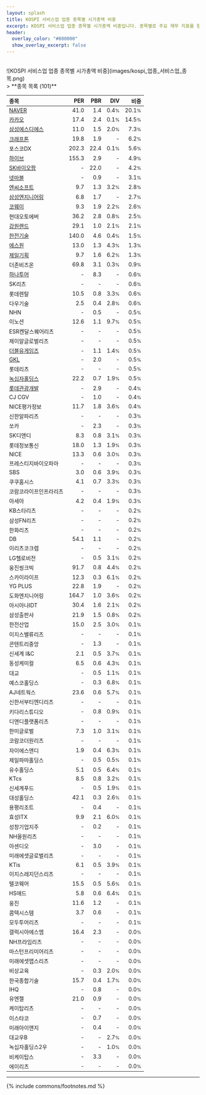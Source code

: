 ```yaml
---
layout: splash
title: KOSPI 서비스업 업종 종목별 시가총액 비중
excerpt: KOSPI 서비스업 업종 종목별 시가총액 비중입니다. 종목별로 주요 재무 지표를 함께 표시합니다.
header:
  overlay_color: "#800000"
  show_overlay_excerpt: false
---
```

<br>
![KOSPI 서비스업 업종 종목별 시가총액 비중](images/kospi_업종_서비스업_종목.png)
<br>
> **종목 목록 (101)**<a id="list"></a>

| **종목** | **PER** | **PBR** | **DIV** | **비중** |
| :------- | ------: | ------: | ------: | -------: |
| [NAVER](/035420/) | 41.0 | 1.4 | 0.4<small>%</small> | 20.1<small>%</small> |
| [카카오](/035720/) | 17.4 | 2.4 | 0.1<small>%</small> | 14.5<small>%</small> |
| [삼성에스디에스](/018260/) | 11.0 | 1.5 | 2.0<small>%</small> | 7.3<small>%</small> |
| [크래프톤](/259960/) | 19.8 | 1.9 | - | 6.2<small>%</small> |
| 포스코DX | 202.3 | 22.4 | 0.1<small>%</small> | 5.6<small>%</small> |
| [하이브](/352820/) | 155.3 | 2.9 | - | 4.9<small>%</small> |
| [SK바이오팜](/326030/) | - | 22.0 | - | 4.2<small>%</small> |
| [넷마블](/251270/) | - | 0.9 | - | 3.1<small>%</small> |
| [엔씨소프트](/036570/) | 9.7 | 1.3 | 3.2<small>%</small> | 2.8<small>%</small> |
| [삼성엔지니어링](/028050/) | 6.8 | 1.7 | - | 2.7<small>%</small> |
| [코웨이](/021240/) | 9.3 | 1.9 | 2.2<small>%</small> | 2.6<small>%</small> |
| 현대오토에버 | 36.2 | 2.8 | 0.8<small>%</small> | 2.5<small>%</small> |
| [강원랜드](/035250/) | 29.1 | 1.0 | 2.1<small>%</small> | 2.1<small>%</small> |
| [한전기술](/052690/) | 140.0 | 4.6 | 0.4<small>%</small> | 1.5<small>%</small> |
| [에스원](/012750/) | 13.0 | 1.3 | 4.3<small>%</small> | 1.3<small>%</small> |
| [제일기획](/030000/) | 9.7 | 1.6 | 6.2<small>%</small> | 1.3<small>%</small> |
| 더존비즈온 | 69.8 | 3.1 | 0.3<small>%</small> | 0.9<small>%</small> |
| [하나투어](/039130/) | - | 8.3 | - | 0.6<small>%</small> |
| SK리츠 | - | - | - | 0.6<small>%</small> |
| 롯데렌탈 | 10.5 | 0.8 | 3.3<small>%</small> | 0.6<small>%</small> |
| 다우기술 | 2.5 | 0.4 | 2.8<small>%</small> | 0.6<small>%</small> |
| NHN | - | 0.5 | - | 0.5<small>%</small> |
| 이노션 | 12.6 | 1.1 | 9.7<small>%</small> | 0.5<small>%</small> |
| ESR켄달스퀘어리츠 | - | - | - | 0.5<small>%</small> |
| 제이알글로벌리츠 | - | - | - | 0.5<small>%</small> |
| [더블유게임즈](/192080/) | - | 1.1 | 1.4<small>%</small> | 0.5<small>%</small> |
| [GKL](/114090/) | - | 2.0 | - | 0.5<small>%</small> |
| 롯데리츠 | - | - | - | 0.5<small>%</small> |
| [녹십자홀딩스](/005250/) | 22.2 | 0.7 | 1.9<small>%</small> | 0.5<small>%</small> |
| [롯데관광개발](/032350/) | - | 2.9 | - | 0.4<small>%</small> |
| CJ CGV | - | 1.0 | - | 0.4<small>%</small> |
| NICE평가정보 | 11.7 | 1.8 | 3.6<small>%</small> | 0.4<small>%</small> |
| 신한알파리츠 | - | - | - | 0.3<small>%</small> |
| 쏘카 | - | 2.3 | - | 0.3<small>%</small> |
| SK디앤디 | 8.3 | 0.8 | 3.1<small>%</small> | 0.3<small>%</small> |
| 롯데정보통신 | 18.0 | 1.3 | 1.9<small>%</small> | 0.3<small>%</small> |
| NICE | 13.3 | 0.6 | 3.0<small>%</small> | 0.3<small>%</small> |
| 프레스티지바이오파마 | - | - | - | 0.3<small>%</small> |
| SBS | 3.0 | 0.6 | 3.9<small>%</small> | 0.3<small>%</small> |
| 쿠쿠홈시스 | 4.1 | 0.7 | 3.3<small>%</small> | 0.3<small>%</small> |
| 코람코라이프인프라리츠 | - | - | - | 0.3<small>%</small> |
| 아세아 | 4.2 | 0.4 | 1.9<small>%</small> | 0.3<small>%</small> |
| KB스타리츠 | - | - | - | 0.2<small>%</small> |
| 삼성FN리츠 | - | - | - | 0.2<small>%</small> |
| 한화리츠 | - | - | - | 0.2<small>%</small> |
| DB | 54.1 | 1.1 | - | 0.2<small>%</small> |
| 이리츠코크렙 | - | - | - | 0.2<small>%</small> |
| LG헬로비전 | - | 0.5 | 3.1<small>%</small> | 0.2<small>%</small> |
| 웅진씽크빅 | 91.7 | 0.8 | 4.4<small>%</small> | 0.2<small>%</small> |
| 스카이라이프 | 12.3 | 0.3 | 6.1<small>%</small> | 0.2<small>%</small> |
| YG PLUS | 22.8 | 1.9 | - | 0.2<small>%</small> |
| 도화엔지니어링 | 164.7 | 1.0 | 3.6<small>%</small> | 0.2<small>%</small> |
| 아시아나IDT | 30.4 | 1.6 | 2.1<small>%</small> | 0.2<small>%</small> |
| 삼성출판사 | 21.9 | 1.5 | 0.8<small>%</small> | 0.2<small>%</small> |
| 한전산업 | 15.0 | 2.5 | 3.0<small>%</small> | 0.1<small>%</small> |
| 이지스밸류리츠 | - | - | - | 0.1<small>%</small> |
| 콘텐트리중앙 | - | 1.3 | - | 0.1<small>%</small> |
| 신세계 I&C | 2.1 | 0.5 | 3.7<small>%</small> | 0.1<small>%</small> |
| 동성케미컬 | 6.5 | 0.6 | 4.3<small>%</small> | 0.1<small>%</small> |
| 대교 | - | 0.5 | 1.1<small>%</small> | 0.1<small>%</small> |
| 예스코홀딩스 | - | 0.3 | 6.8<small>%</small> | 0.1<small>%</small> |
| AJ네트웍스 | 23.6 | 0.6 | 5.7<small>%</small> | 0.1<small>%</small> |
| 신한서부티엔디리츠 | - | - | - | 0.1<small>%</small> |
| 키다리스튜디오 | - | 0.8 | 0.9<small>%</small> | 0.1<small>%</small> |
| 디앤디플랫폼리츠 | - | - | - | 0.1<small>%</small> |
| 한미글로벌 | 7.3 | 1.0 | 3.1<small>%</small> | 0.1<small>%</small> |
| 코람코더원리츠 | - | - | - | 0.1<small>%</small> |
| 자이에스앤디 | 1.9 | 0.4 | 6.3<small>%</small> | 0.1<small>%</small> |
| 제일파마홀딩스 | - | 0.5 | 0.5<small>%</small> | 0.1<small>%</small> |
| 유수홀딩스 | 5.1 | 0.5 | 6.4<small>%</small> | 0.1<small>%</small> |
| KTcs | 8.5 | 0.8 | 3.2<small>%</small> | 0.1<small>%</small> |
| 신세계푸드 | - | 0.5 | 1.9<small>%</small> | 0.1<small>%</small> |
| 대성홀딩스 | 42.1 | 0.3 | 2.6<small>%</small> | 0.1<small>%</small> |
| 용평리조트 | - | 0.4 | - | 0.1<small>%</small> |
| 효성ITX | 9.9 | 2.1 | 6.0<small>%</small> | 0.1<small>%</small> |
| 성창기업지주 | - | 0.2 | - | 0.1<small>%</small> |
| NH올원리츠 | - | - | - | 0.1<small>%</small> |
| 아센디오 | - | 3.0 | - | 0.1<small>%</small> |
| 미래에셋글로벌리츠 | - | - | - | 0.1<small>%</small> |
| KTis | 6.1 | 0.5 | 3.9<small>%</small> | 0.1<small>%</small> |
| 이지스레지던스리츠 | - | - | - | 0.1<small>%</small> |
| 텔코웨어 | 15.5 | 0.5 | 5.6<small>%</small> | 0.1<small>%</small> |
| HS애드 | 5.8 | 0.6 | 6.4<small>%</small> | 0.1<small>%</small> |
| 웅진 | 11.6 | 1.2 | - | 0.1<small>%</small> |
| 콤텍시스템 | 3.7 | 0.6 | - | 0.1<small>%</small> |
| 모두투어리츠 | - | - | - | 0.1<small>%</small> |
| 갤럭시아에스엠 | 16.4 | 2.3 | - | 0.0<small>%</small> |
| NH프라임리츠 | - | - | - | 0.0<small>%</small> |
| 마스턴프리미어리츠 | - | - | - | 0.0<small>%</small> |
| 미래에셋맵스리츠 | - | - | - | 0.0<small>%</small> |
| 비상교육 | - | 0.3 | 2.0<small>%</small> | 0.0<small>%</small> |
| 한국종합기술 | 15.7 | 0.4 | 1.7<small>%</small> | 0.0<small>%</small> |
| IHQ | - | 0.8 | - | 0.0<small>%</small> |
| 유엔젤 | 21.0 | 0.9 | - | 0.0<small>%</small> |
| 케이탑리츠 | - | - | - | 0.0<small>%</small> |
| 이스타코 | - | 0.7 | - | 0.0<small>%</small> |
| 미래아이앤지 | - | 0.4 | - | 0.0<small>%</small> |
| 대교우B | - | - | 2.7<small>%</small> | 0.0<small>%</small> |
| 녹십자홀딩스2우 | - | - | 1.0<small>%</small> | 0.0<small>%</small> |
| 비케이탑스 | - | 3.3 | - | 0.0<small>%</small> |
| 에이리츠 | - | - | - | 0.0<small>%</small> |

---
{% include commons/footnotes.md %}